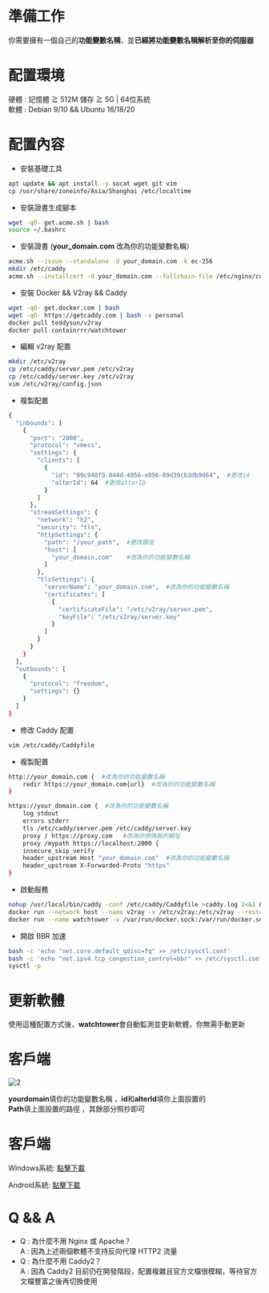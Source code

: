 # 準備工作
你需要擁有一個自己的**功能變數名稱**，並**已經將功能變數名稱解析至你的伺服器**   
# 配置環境
硬體 : 記憶體 ≧ 512M 儲存 ≧ 5G | 64位系統      
軟體 : Debian 9/10 && Ubuntu 16/18/20
# 配置內容
- 安裝基礎工具  
```bash
apt update && apt install -y socat wget git vim
cp /usr/share/zoneinfo/Asia/Shanghai /etc/localtime
```
- 安裝證書生成腳本  
```bash
wget -qO- get.acme.sh | bash 
source ~/.bashrc
```
- 安裝證書  (**your_domain.com** 改為你的功能變數名稱）
```bash
acme.sh --issue --standalone -d your_domain.com -k ec-256
mkdir /etc/caddy
acme.sh --installcert -d your_domain.com --fullchain-file /etc/nginx/conf.d/server.crt --key-file /etc/nginx/conf.d/server.key --ecc
```
- 安裝 Docker && V2ray && Caddy
```bash
wget -qO- get.docker.com | bash
wget -qO- https://getcaddy.com | bash -s personal
docker pull teddysun/v2ray
docker pull containrrr/watchtower
```
- 編輯 v2ray 配置 
```bash
mkdir /etc/v2ray
cp /etc/caddy/server.pem /etc/v2ray
cp /etc/caddy/server.key /etc/v2ray
vim /etc/v2ray/config.json
```
- 複製配置  
```bash
{
  "inbounds": [
    {
      "port": "2000",
      "protocol": "vmess",
      "settings": {
        "clients": [
          {
            "id": "09c948f9-044d-4956-e056-89d39cb3db9d64",  #更改id
            "alterId": 64  #更改alterID
          }
        ]
      },
      "streamSettings": {
        "network": "h2",
        "security": "tls",
        "httpSettings": {
          "path": "/your_path",  #更改路徑
          "host": [
            "your_domain.com"    #改為你的功能變數名稱
          ]
        },
        "tlsSettings": {
          "serverName": "your_domain.com",  #改為你的功能變數名稱
          "certificates": [
            {
              "certificateFile": "/etc/v2ray/server.pem",
              "keyFile": "/etc/v2ray/server.key"
            }
          ]
        }
      }
    }
  ],
  "outbounds": [
    {
      "protocol": "freedom",
      "settings": {}
    }
  ]
}
```
- 修改 Caddy 配置 
```bash
vim /etc/caddy/Caddyfile
```
- 複製配置  
```bash
http://your_domain.com {  #改為你的功能變數名稱
    redir https://your_domain.com{url}  #改為你的功能變數名稱
}

https://your_domain.com {  #改為你的功能變數名稱
    log stdout
    errors stderr
    tls /etc/caddy/server.pem /etc/caddy/server.key
    proxy / https://proxy.com   #改為你想偽裝的網址
    proxy /mypath https://localhost:2000 {
    insecure_skip_verify
    header_upstream Host "your_domain.com"  #改為你的功能變數名稱
    header_upstream X-Forwarded-Proto "https"
}
```
- 啟動服務  
```bash 
nohup /usr/local/bin/caddy -conf /etc/caddy/Caddyfile >caddy.log 2<&1 &
docker run --network host --name v2ray -v /etc/v2ray:/etc/v2ray --restart=always -d teddysun/v2ray
docker run --name watchtower -v /var/run/docker.sock:/var/run/docker.sock --restart unless-stopped -d containrrr/watchtower --cleanup
```
- 開啟 BBR 加速 
```bash
bash -c 'echo "net.core.default_qdisc=fq" >> /etc/sysctl.conf'
bash -c 'echo "net.ipv4.tcp_congestion_control=bbr" >> /etc/sysctl.conf'
sysctl -p
```
# 更新軟體
使用這種配置方式後，**watchtower**會自動監測並更新軟體，你無需手動更新

# 客戶端

![2](https://github.com/charlieethan/firewall-proxy/blob/master/photos/2.jpg)

**yourdomain**填你的功能變數名稱 ，**id**和**alterId**填你上面設置的  
**Path**填上面設置的路徑 ，其餘部分照抄即可
# 客戶端
Windows系統: [點擊下載](https://github.com/2dust/v2rayN/releases)

Android系統: [點擊下載](https://github.com/2dust/v2rayNG/releases) 
# Q && A
- Q : 為什麼不用 Nginx 或 Apache？     
A : 因為上述兩個軟體不支持反向代理 HTTP2 流量      
- Q : 為什麼不用 Caddy2？     
A : 因為 Caddy2 目前仍在開發階段，配置複雜且官方文檔很模糊，等待官方文檔豐富之後再切換使用
